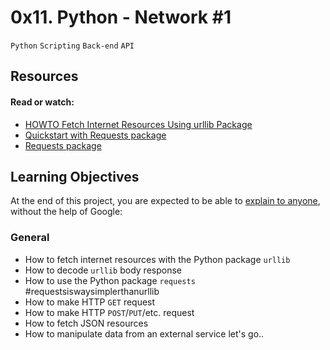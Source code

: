 # 0x11. Python - Network #1
`Python` `Scripting` `Back-end` `API`
## Resources
#### Read or watch:
- [HOWTO Fetch Internet Resources Using urllib Package](https://docs.python.org/3/howto/urllib2.html)
- [Quickstart with Requests package](https://requests.readthedocs.io/en/latest/)
- [Requests package](https://pypi.org/project/requests/)
## Learning Objectives
At the end of this project, you are expected to be able to [explain to anyone](https://fs.blog/feynman-learning-technique/), without the help of Google:
### General
- How to fetch internet resources with the Python package `urllib`
- How to decode `urllib` body response
- How to use the Python package `requests` #requestsiswaysimplerthanurllib
- How to make HTTP `GET` request
- How to make HTTP `POST`/`PUT`/etc. request
- How to fetch JSON resources
- How to manipulate data from an external service
let's go..
